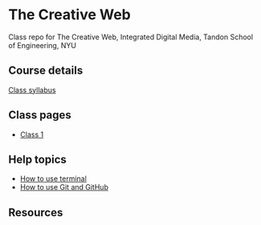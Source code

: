 # The Creative Web
Class repo for The Creative Web, Integrated Digital Media, Tandon School of Engineering, NYU

## Course details

[Class syllabus](https://docs.google.com/document/d/1I_do2mGcMNQ1Fl0hphzblNBm_zzNbAQlaoOaQCl4Thg/edit?usp=sharing)

## Class pages
- [Class 1](https://github.com/BarakChamo/The-Creative-Web/tree/master/classes/class%201)

## Help topics
- [How to use terminal](https://github.com/BarakChamo/The-Creative-Web/blob/master/help/Using%20Git.md)
- [How to use Git and GitHub](https://github.com/BarakChamo/The-Creative-Web/blob/master/help/Using%20Terminal.md)

## Resources
